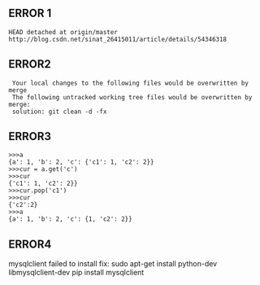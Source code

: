 ## ERROR 1
    HEAD detached at origin/master
    http://blog.csdn.net/sinat_26415011/article/details/54346318

## ERROR2
     Your local changes to the following files would be overwritten by merge
     The following untracked working tree files would be overwritten by merge:
     solution: git clean -d -fx

## ERROR3
    >>>a                       
    {a': 1, 'b': 2, 'c': {'c1': 1, 'c2': 2}}
    >>>cur = a.get('c')        
    >>>cur
    {'c1': 1, 'c2': 2}}
    >>>cur.pop('c1')           
    >>>cur
    {'c2':2}
    >>>a                       
    {a': 1, 'b': 2, 'c': {1, 'c2': 2}}
   
## ERROR4
   mysqlclient failed to install
   fix:
       sudo apt-get install python-dev libmysqlclient-dev
       pip install mysqlclient

